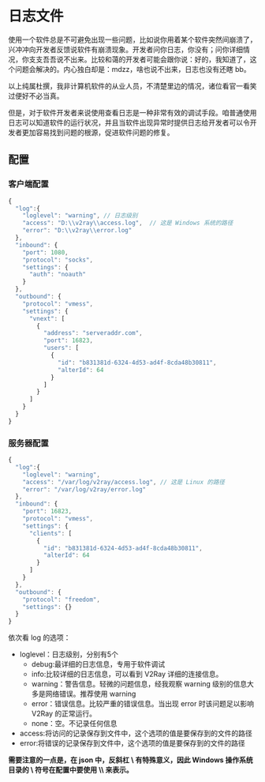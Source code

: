 # 日志文件

使用一个软件总是不可避免出现一些问题，比如说你用着某个软件突然间崩溃了，兴冲冲向开发者反馈说软件有崩溃现象。开发者问你日志，你没有；问你详细情况，你支支吾吾说不出来。比较和蔼的开发者可能会跟你说：好的，我知道了，这个问题会解决的。内心独白却是：mdzz，啥也说不出来，日志也没有还瞎 bb。

以上纯属杜撰，我非计算机软件的从业人员，不清楚里边的情况，诸位看官一看笑过便好不必当真。

但是，对于软件开发者来说使用查看日志是一种非常有效的调试手段。咱普通使用日志可以知道软件的运行状况，并且当软件出现异常时提供日志给开发者可以令开发者更加容易找到问题的根源，促进软件问题的修复。

## 配置

### 客户端配置

```javascript
{
  "log":{
    "loglevel": "warning", // 日志级别
    "access": "D:\\v2ray\\access.log",  // 这是 Windows 系统的路径
    "error": "D:\\v2ray\\error.log"
  },
  "inbound": {
    "port": 1080,
    "protocol": "socks",
    "settings": {
      "auth": "noauth"
    }
  },
  "outbound": {
    "protocol": "vmess",
    "settings": {
      "vnext": [
        {
          "address": "serveraddr.com",
          "port": 16823,  
          "users": [
            {
              "id": "b831381d-6324-4d53-ad4f-8cda48b30811",  
              "alterId": 64
            }
          ]
        }
      ]
    }
  }
}
```

### 服务器配置

```javascript
{
  "log":{
    "loglevel": "warning",
    "access": "/var/log/v2ray/access.log", // 这是 Linux 的路径
    "error": "/var/log/v2ray/error.log"
  },
  "inbound": {
    "port": 16823,
    "protocol": "vmess",   
    "settings": {
      "clients": [
        {
          "id": "b831381d-6324-4d53-ad4f-8cda48b30811",  
          "alterId": 64
        }
      ]
    }
  },
  "outbound": {
    "protocol": "freedom",  
    "settings": {}
  }
}
```

依次看 log 的选项：
* loglevel：日志级别，分别有5个
  - debug:最详细的日志信息，专用于软件调试
  - info:比较详细的日志信息，可以看到 V2Ray 详细的连接信息。
  - warning：警告信息。轻微的问题信息，经我观察 warning 级别的信息大多是网络错误。推荐使用 warning
  - error：错误信息。比较严重的错误信息。当出现 error 时该问题足以影响 V2Ray 的正常运行。
  - none：空。不记录任何信息
* access:将访问的记录保存到文件中，这个选项的值是要保存到的文件的路径
* error:将错误的记录保存到文件中，这个选项的值是要保存到的文件的路径

**需要注意的一点是，在 json 中，反斜杠 \\ 有特殊意义，因此 Windows 操作系统目录的 \\ 符号在配置中要使用 \\\\ 来表示。**
